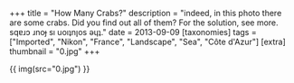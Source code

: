 +++
title = "How Many Crabs?"
description = "indeed, in this photo there are some crabs. Did you find out all of them? For the solution, see more. sqɐɹɔ ɹnoɟ sı uoıʇnןos ǝɥʇ."
date = 2013-09-09
[taxonomies]
tags = ["Imported", "Nikon", "France", "Landscape", "Sea", "Côte d'Azur"]
[extra]
thumbnail = "0.jpg"
+++

{{ img(src="0.jpg") }}
